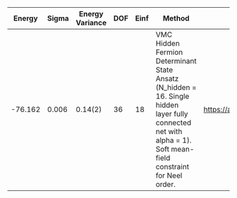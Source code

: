 | Energy  | Sigma | Energy Variance | DOF | Einf | Method                                                       | Data Repository                  |
|---------|-------|-----------------|-----|------|--------------------------------------------------------------|----------------------------------|
| -76.162 | 0.006 | 0.14(2)         | 36  | 18   | VMC Hidden Fermion Determinant State Ansatz (N_hidden = 16. Single hidden layer fully connected net with alpha = 1). Soft mean-field constraint for Neel order. | https://arxiv.org/abs/2111.10420 |
